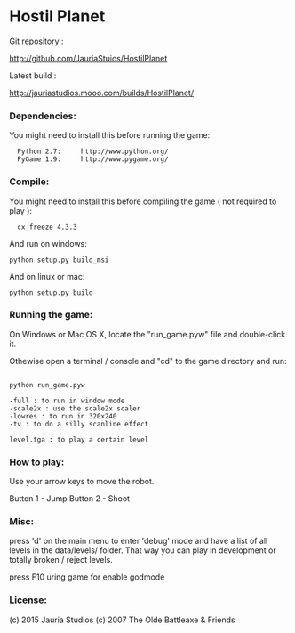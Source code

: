# Hostil Planet

Git repository :

http://github.com/JauriaStuios/HostilPlanet

Latest build :

http://jauriastudios.mooo.com/builds/HostilPlanet/


### Dependencies:

You might need to install this before running the game:
```
  Python 2.7:     http://www.python.org/
  PyGame 1.9:     http://www.pygame.org/
```

### Compile:

You might need to install this before compiling the game ( not required to play ):

```
  cx_freeze 4.3.3
```

And run on windows:

```
python setup.py build_msi
```

And on linux or mac:

```
python setup.py build
```


### Running the game:

On Windows or Mac OS X, locate the "run_game.pyw" file and double-click it.

Othewise open a terminal / console and "cd" to the game directory and run:

```

python run_game.pyw

-full : to run in window mode
-scale2x : use the scale2x scaler
-lowres : to run in 320x240
-tv : to do a silly scanline effect

level.tga : to play a certain level

```

### How to play:

Use your arrow keys to
move the robot.

Button 1 - Jump 
Button 2 - Shoot
            


### Misc:

press 'd' on the main menu to enter 'debug' mode and have a list of all
levels in the data/levels/ folder.  That way you can play in development
or totally broken / reject levels.

press F10 uring game for enable godmode


### License:

(c) 2015 Jauria Studios
(c) 2007 The Olde Battleaxe & Friends
